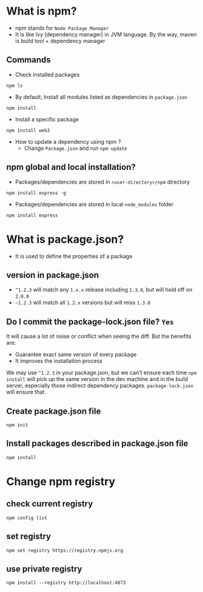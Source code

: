 # What is npm?
* npm stands for `Node Package Manager`
* It is like Ivy (dependency manager) in JVM language. By the way, maven is build tool + dependency manager

## Commands
* Check installed packages
```
npm ls
```

* By default, Install all modules listed as dependencies in `package.json`
```
npm install
```

* Install a specific package
```
npm install web3
```

* How to update a dependency using npm ? 
  * Change `Package.json` and run `npm update`

## npm global and local installation? 
* Packages/dependencies are stored in `<user-directory>/npm` directory
```
npm install express -g
``` 

* Packages/dependencies are stored in local `node_modules` folder
```
npm install express
```

# What is package.json?
* It is used to define the properties of a package

## version in package.json
* `^1.2.3` will match any `1.x.x` release including `1.3.0`, but will hold off on `2.0.0`
* `~1.2.3` will match all `1.2.x` versions but will miss `1.3.0`

## Do I commit the package-lock.json file? `Yes`
It will cause a lot of noise or conflict when seeing the diff. But the benefits are:

* Guarantee exact same version of every package
* It improves the installation process

We may use `^1.2.3` in your package.json, but we can't ensure each time `npm install` will pick up the same version in the dev machine and in the build server, especially those indirect dependency packages. `package-lock.json` will ensure that.

## Create package.json file
```
npm init
```

## Install packages described in package.json file
```
npm install
```

# Change npm registry
## check current registry
```
npm config list
```

## set registry
```
npm set registry https://registry.npmjs.org
```

## use private registry
```
npm install --registry http://localhost:4873
```

